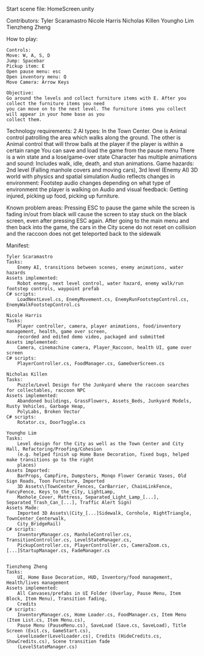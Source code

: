 Start scene file:
    HomeScreen.unity

Contributors:
    Tyler Scaramastro
    Nicole Harris
    Nicholas Killen
    Youngho Lim
    Tienzheng Zheng

How to play: 
    
    Controls: 
	Move: W, A, S, D
	Jump: Spacebar
	Pickup item: E 
	Open pause menu: esc
	Open inventory menu: Q
	Move Camera: Arrow Keys

    Objective:
	Go around the levels and collect furniture items with E. After you collect the furniture items you need
	you can move on to the next level. The furniture items you collect will appear in your home base as you
	collect them. 

Technology requirements: 
    2 AI types:
	In the Town Center. One is Animal control patrolling the area which walks along the ground. The other
	is Animal control that will throw balls at the player if the player is within a certain range
    You can save and load the game from the pause menu
    There is a win state and a lose/game-over state
    Character has multiple animations and sound:
	Includes walk, idle, death, and stun animations.
    Game hazards:
	2nd level (Falling manhole covers and moving cars), 3rd level (Enemy AI)
    3D world with physics and spatial simulation 
    Audio reflects changes in environment:
	Footstep audio changes depending on what type of environment the player is walking on 
    Audio and visual feedback:
	Getting injured, picking up food, picking up furniture.

Known problem areas:
    Pressing ESC to pause the game while the screen is fading in/out from black will cause the screen to stay
    stuck on the black screen, even after pressing ESC again.
    After going to the main menu and then back into the game, the cars in the City scene do not reset on
    collision and the raccoon does not get teleported back to the sidewalk

Manifest: 
    
    Tyler Scaramastro
	Tasks:
	    Enemy AI, transitions between scenes, enemy animations, water hazards
	Assets implemented:
	    Robot enemy, next level control, water hazard, enemy walk/run footstep controls, waypoint prefab
	C# scripts:
	    LoadNextLevel.cs, EnemyMovement.cs, EnemyRunFootstepControl.cs, EnemyWalkFootstepControl.cs

    Nicole Harris
	Tasks:
	    Player controller, camera, player animations, food/inventory management, health, game over screen,
	    recorded and edited demo video, packaged and submitted 
	Assets implemented:
	    Camera, cinemachine camera, Player_Raccoon, health UI, game over screen
	C# scripts:
	    PlayerController.cs, FoodManager.cs, GameOverScreen.cs

    Nicholas Killen 
	Tasks:
	    Puzzle/Level Design for the Junkyard where the raccoon searches for collectables, raccoon NPC
	Assets implemented:
	    Abandoned buildings, GrassFlowers, Assets_Beds, Junkyard Models, Rusty Vehicles, Garbage Heap,
	    PolyLabs, Broken Vector
	C# scripts:
	    Rotator.cs, DoorToggle.cs

    Youngho Lim
	Tasks:
	    Level design for the City as well as the Town Center and City Hall, Refactoring/Proofing/Cohesion
	    (e.g. helped finish up Home Base Decoration, fixed bugs, helped make transitions go to the right
	    places)
	Assets Imported:
	    BarProps, Campfire, Dumpsters, Monqo Flower Ceramic Vases, Old Sign Roads, Toon Furniture, Imported
	    3D Assets\(TownCenter_Fences, CarBarrier, ChainLinkFence, FancyFence, Keys_to_the_City, LightLamp,
	    Manhole_Cover, Mattress, Separated_Light_Lamp_[...], Separated_Trash_Can_[...], Traffic Alert Sign)
	Assets Made:
	    Imported 3D Assets\(City_[...]Sidewalk, Cornhole, RightTriangle, TownCenter_Centerwalk,
	    City_BridgeRail)
	C# scripts:
	    InventoryManager.cs, ManholeController.cs, TransitionController.cs, LevelStateManager.cs,
	    PickupController.cs, PlayerController.cs, CameraZoom.cs, [...]StartupManager.cs, FadeManager.cs


    Tienzheng Zheng
	Tasks:
	    UI, Home Base Decoration, HUD, Inventory/food management, Health/lives management
	Assets implemented:
	    All Canvases/prefabs in UI Folder (Overlay, Pause Menu, Item Block, Item Menu), Transition fading,
	    Credits
	C# scripts:
	    InventoryManager.cs, Home Loader.cs, FoodManager.cs, Item Menu (Item List.cs, Item Menu.cs),
	    Pause Menu (PauseMenu.cs), SaveLoad (Save.cs, SaveLoad), Title Screen (Exit.cs, GameStart.cs),
	    LevelLoader(LevelLoader.cs), Credits (HideCredits.cs, ShowCredits.cs), Scene transition fade
	    (LevelStateManager.cs)
